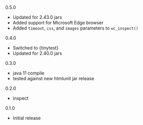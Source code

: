 0.5.0
* Updated for 2.43.0 jars
* Added support for Microsoft Edge browser
* Added `timeout`, `css`, and `images` parameters to `wc_inspect()`

0.4.0
* Switched to {tinytest}
* Updated for 2.40.0 jars

0.3.0
* java 11 compile
* tested against new htmlunit jar release

0.2.0
* inspect

0.1.0 
* Initial release
